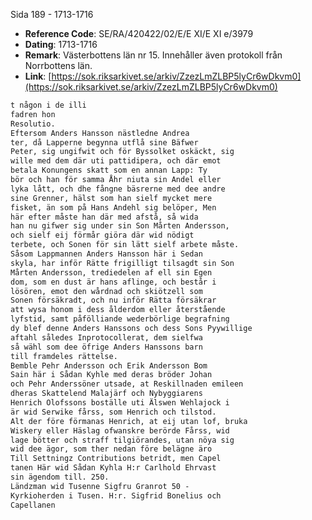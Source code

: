 Sida 189 - 1713-1716

- **Reference Code**: SE/RA/420422/02/E/E XI/E XI e/3979
- **Dating**: 1713-1716
- **Remark**: Västerbottens län nr 15. Innehåller även protokoll från Norrbottens län.
- **Link**: [https://sok.riksarkivet.se/arkiv/ZzezLmZLBP5lyCr6wDkvm0](https://sok.riksarkivet.se/arkiv/ZzezLmZLBP5lyCr6wDkvm0)

```txt linenums="1"
t någon i de illi
fadren hon
Resolutio.
Eftersom Anders Hansson nästledne Andrea
ter, då Lapperne begynna utflå sine Bäfwer
Peter, sig ungifwit och för Byssolket oskäckt, sig
wille med dem där uti pattidipera, och där emot
betala Konungens skatt som en annan Lapp: Ty
bör och han för samma Åhr niuta sin Andel eller
lyka lått, och dhe fångne bäsrerne med dee andre
sine Grenner, hälst som han sielf mycket mere
fisket, än som på Hans Andehl sig belöper, Men
här efter måste han där med afstå, så wida
han nu gifwer sig under sin Son Mårten Andersson,
och sielf eij förmår giöra där wid nödigt
terbete, och Sonen för sin lätt sielf arbete måste.
Såsom Lappmannen Anders Hansson här i Sedan
skyla, har inför Rätte frigilligt tilsagdt sin Son
Mårten Andersson, trediedelen af ell sin Egen
dom, som en dust är hans aflinge, och består i
lösören, emot den wårdnad och skiötzell som
Sonen försäkradt, och nu inför Rätta försäkrar
att wysa honom i dess ålderdom eller återstående
lyfstid, samt påfölliande wederbörlige begrafning
dy blef denne Anders Hanssons och dess Sons Pyywillige
aftahl således Inprotocollerat, dem sielfwa
så wähl som dee öfrige Anders Hanssons barn
till framdeles rättelse.
Bemble Pehr Andersson och Erik Andersson Bom
Sain här i Sådan Kyhle med deras bröder Johan
och Pehr Anderssöner utsade, at Reskillnaden emileen
dheras Skattelend Malajärf och Nybyggiarens
Henrich Olofssons boställe uti Älswen Wehlajock i
är wid Serwike fårss, som Henrich och tilstod.
Alt der före förmanas Henrich, at eij utan lof, bruka
Wiskery eller Häslag ofwanskre berörde Fårss, wid
lage bötter och straff tilgiörandes, utan nöya sig
wid dee ägor, som ther nedan före belägne äro
Till Settningz Contributions betridt, men Capel
tanen Här wid Sådan Kyhla H:r Carlhold Ehrvast
sin ägendom till. 250.
Ländzman wid Tusenne Sigfru Granrot 50 -
Kyrkioherden i Tusen. H:r. Sigfrid Bonelius och
Capellanen
```
